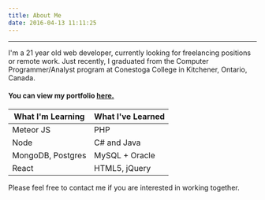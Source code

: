 ```yaml
---
title: About Me
date: 2016-04-13 11:11:25
---
```

---
I'm a 21 year old web developer, currently looking for freelancing positions or remote work.
Just recently, I graduated from the Computer Programmer/Analyst program at Conestoga College in Kitchener, Ontario, Canada.

#### You can view my portfolio <a href="/tags/portfolio">here.</a>  

What I'm Learning | What I've Learned
------------------|------------------
Meteor JS         | PHP
Node              | C# and Java
MongoDB, Postgres | MySQL + Oracle
React             | HTML5, jQuery

Please feel free to contact me if you are interested in working together.
